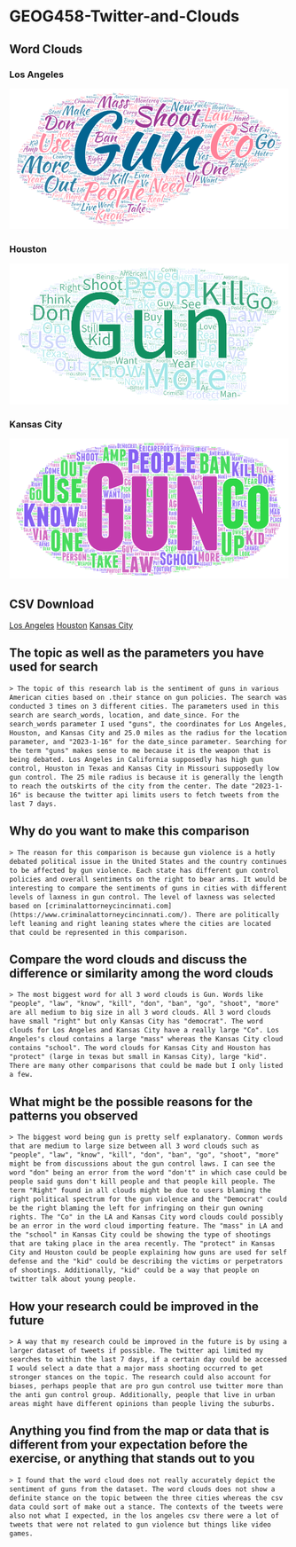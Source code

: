 # GEOG458-Twitter-and-Clouds

## Word Clouds

### Los Angeles

![Los Angeles](https://raw.githubusercontent.com/kyleung1/GEOG458-Twitter-and-Clouds/main/img/Los%20Angeles.png)

### Houston

![Houston](https://raw.githubusercontent.com/kyleung1/GEOG458-Twitter-and-Clouds/main/img/Houston.png)

### Kansas City

![Kansas City](https://raw.githubusercontent.com/kyleung1/GEOG458-Twitter-and-Clouds/main/img/Kansas%20CIty.png)

## CSV Download

[Los Angeles]()
[Houston]()
[Kansas City]()

## The topic as well as the parameters you have used for search

    > The topic of this research lab is the sentiment of guns in various American cities based on .their stance on gun policies. The search was conducted 3 times on 3 different cities. The parameters used in this search are search_words, location, and date_since. For the search_words parameter I used "guns", the coordinates for Los Angeles, Houston, and Kansas City and 25.0 miles as the radius for the location parameter, and "2023-1-16" for the date_since parameter. Searching for the term "guns" makes sense to me because it is the weapon that is being debated. Los Angeles in California supposedly has high gun control, Houston in Texas and Kansas City in Missouri supposedly low gun control. The 25 mile radius is because it is generally the length to reach the outskirts of the city from the center. The date "2023-1-16" is because the twitter api limits users to fetch tweets from the last 7 days.

## Why do you want to make this comparison

    > The reason for this comparison is because gun violence is a hotly debated political issue in the United States and the country continues to be affected by gun violence. Each state has different gun control policies and overall sentiments on the right to bear arms. It would be interesting to compare the sentiments of guns in cities with different levels of laxness in gun control. The level of laxness was selected based on [criminalattorneycincinnati.com](https://www.criminalattorneycincinnati.com/). There are politically left leaning and right leaning states where the cities are located that could be represented in this comparison.

## Compare the word clouds and discuss the difference or similarity among the word clouds

    > The most biggest word for all 3 word clouds is Gun. Words like "people", "law", "know", "kill", "don", "ban", "go", "shoot", "more" are all medium to big size in all 3 word clouds. All 3 word clouds have small "right" but only Kansas City has "democrat". The word clouds for Los Angeles and Kansas City have a really large "Co". Los Angeles's cloud contains a large "mass" whereas the Kansas City cloud contains "school". The word clouds for Kansas City and Houston has "protect" (large in texas but small in Kansas City), large "kid". There are many other comparisons that could be made but I only listed a few.

## What might be the possible reasons for the patterns you observed

    > The biggest word being gun is pretty self explanatory. Common words that are medium to large size between all 3 word clouds such as "people", "law", "know", "kill", "don", "ban", "go", "shoot", "more" might be from discussions about the gun control laws. I can see the word "don" being an error from the word "don't" in which case could be people said guns don't kill people and that people kill people. The term "Right" found in all clouds might be due to users blaming the right political spectrum for the gun violence and the "Democrat" could be the right blaming the left for infringing on their gun owning rights. The "Co" in the LA and Kansas City word clouds could possibly be an error in the word cloud importing feature. The "mass" in LA and the "school" in Kansas City could be showing the type of shootings that are taking place in the area recently. The "protect" in Kansas City and Houston could be people explaining how guns are used for self defense and the "kid" could be describing the victims or perpetrators of shootings. Additionally, "kid" could be a way that people on twitter talk about young people.

## How your research could be improved in the future

    > A way that my research could be improved in the future is by using a larger dataset of tweets if possible. The twitter api limited my searches to within the last 7 days, if a certain day could be accessed I would select a date that a major mass shooting occurred to get stronger stances on the topic. The research could also account for biases, perhaps people that are pro gun control use twitter more than the anti gun control group. Additionally, people that live in urban areas might have different opinions than people living the suburbs.

## Anything you find from the map or data that is different from your expectation before the exercise, or anything that stands out to you

    > I found that the word cloud does not really accurately depict the sentiment of guns from the dataset. The word clouds does not show a definite stance on the topic between the three cities whereas the csv data could sort of make out a stance. The contexts of the tweets were also not what I expected, in the los angeles csv there were a lot of tweets that were not related to gun violence but things like video games.
